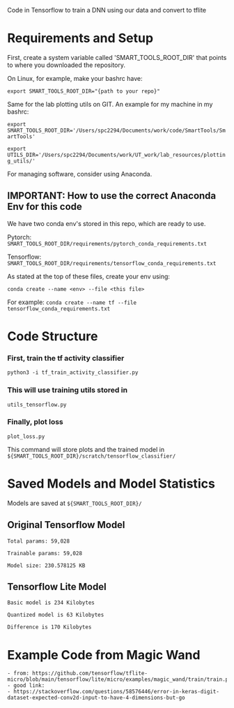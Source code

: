 Code in Tensorflow to train a DNN using our data and convert to tflite

# Requirements and Setup

First, create a system variable called 'SMART_TOOLS_ROOT_DIR' that points to where
you downloaded the repository.

On Linux, for example, make your bashrc have:

`export SMART_TOOLS_ROOT_DIR="{path to your repo}"`

Same for the lab plotting utils on GIT. An example for my machine in my bashrc:

`export SMART_TOOLS_ROOT_DIR='/Users/spc2294/Documents/work/code/SmartTools/SmartTools'`

`export UTILS_DIR='/Users/spc2294/Documents/work/UT_work/lab_resources/plotting_utils/'`

For managing software, consider using Anaconda.

## IMPORTANT: How to use the correct Anaconda Env for this code

We have two conda env's stored in this repo, which are ready to use. 

Pytorch: `SMART_TOOLS_ROOT_DIR/requirements/pytorch_conda_requirements.txt`

Tensorflow: `SMART_TOOLS_ROOT_DIR/requirements/tensorflow_conda_requirements.txt`

As stated at the top of these files, create your env using:

`conda create --name <env> --file <this file>`

For example:
`conda create --name tf --file tensorflow_conda_requirements.txt`

# Code Structure

### First, train the tf activity classifier
`python3 -i tf_train_activity_classifier.py`

### This will use training utils stored in
`utils_tensorflow.py`

### Finally, plot loss
`plot_loss.py`

This command will store plots and the trained model in `${SMART_TOOLS_ROOT_DIR}/scratch/tensorflow_classifier/`

# Saved Models and Model Statistics

Models are saved at `${SMART_TOOLS_ROOT_DIR}/`

## Original Tensorflow Model

    Total params: 59,028

    Trainable params: 59,028

    Model size: 230.578125 KB


## Tensorflow Lite Model
	
    Basic model is 234 Kilobytes

    Quantized model is 63 Kilobytes

    Difference is 170 Kilobytes

# Example Code from Magic Wand

    - from: https://github.com/tensorflow/tflite-micro/blob/main/tensorflow/lite/micro/examples/magic_wand/train/train.py
    - good link:
    - https://stackoverflow.com/questions/58576446/error-in-keras-digit-dataset-expected-conv2d-input-to-have-4-dimensions-but-go


